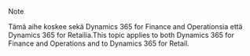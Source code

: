 > [!NOTE]
> <span data-ttu-id="c7687-101">Tämä aihe koskee sekä Dynamics 365 for Finance and Operationsia että Dynamics 365 for Retailia.</span><span class="sxs-lookup"><span data-stu-id="c7687-101">This topic applies to both Dynamics 365 for Finance and Operations and to Dynamics 365 for Retail.</span></span> 